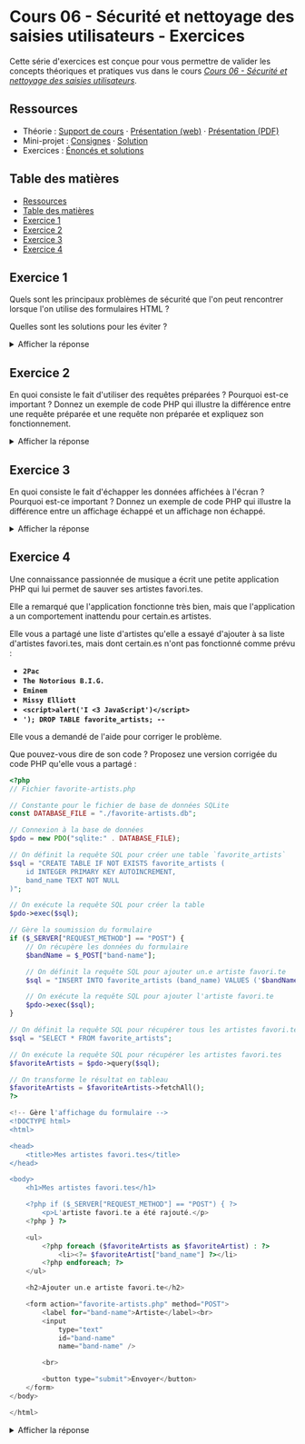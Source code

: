 # Cours 06 - Sécurité et nettoyage des saisies utilisateurs - Exercices

Cette série d'exercices est conçue pour vous permettre de valider les concepts
théoriques et pratiques vus dans le cours
_[Cours 06 - Sécurité et nettoyage des saisies utilisateurs](../01-theorie/README.md)_.

## Ressources

- Théorie : [Support de cours](../01-theorie/README.md) ·
  [Présentation (web)](https://heig-vd-progserv1-course.github.io/heig-vd-progserv1-course/06-securite-et-nettoyage-des-saisies-utilisateurs/01-theorie/index.html)
  ·
  [Présentation (PDF)](https://heig-vd-progserv1-course.github.io/heig-vd-progserv1-course/06-securite-et-nettoyage-des-saisies-utilisateurs/01-theorie/06-securite-et-nettoyage-des-saisies-utilisateurs-presentation.pdf)
- Mini-projet : [Consignes](../02-mini-project/README.md) ·
  [Solution](../02-mini-project/solution/)
- Exercices : [Énoncés et solutions](../03-exercices/README.md)

## Table des matières

- [Ressources](#ressources)
- [Table des matières](#table-des-matières)
- [Exercice 1](#exercice-1)
- [Exercice 2](#exercice-2)
- [Exercice 3](#exercice-3)
- [Exercice 4](#exercice-4)

## Exercice 1

Quels sont les principaux problèmes de sécurité que l'on peut rencontrer lorsque
l'on utilise des formulaires HTML ?

Quelles sont les solutions pour les éviter ?

<details>
<summary>Afficher la réponse</summary>

Il existe deux types de problèmes de sécurité principaux :

1. **Injection SQL** : cela se produit lorsque des données non filtrées sont
   insérées directement dans une requête SQL. Cela peut permettre à un attaquant
   d'exécuter des commandes SQL arbitraires sur la base de données.

   **Solution** : utiliser des requêtes préparées pour éviter l'injection SQL.

2. **Cross-Site Scripting (XSS)** : cela se produit lorsque des données non
   filtrées sont affichées sur une page web. Cela peut permettre à un attaquant
   d'injecter du code JavaScript malveillant dans la page, qui sera exécuté par
   le navigateur de l'utilisateur.

   **Solution** : échapper les données avant de les afficher sur la page web.

</details>

## Exercice 2

En quoi consiste le fait d'utiliser des requêtes préparées ? Pourquoi est-ce
important ? Donnez un exemple de code PHP qui illustre la différence entre une
requête préparée et une requête non préparée et expliquez son fonctionnement.

<details>
<summary>Afficher la réponse</summary>

Les requêtes préparées est une technique utilisée pour éviter les injections
SQL.

Elles permettent de séparer la logique SQL de la donnée.

Voici un exemple de code PHP qui illustre la différence entre une requête
préparée et une requête non préparée :

```php
// Requête non préparée
$sql = "SELECT * FROM users WHERE username = '$username' AND password = '$password'";

$result = $pdo->query($sql);
$result = $result->fetch();

// Requête préparée
$sql = "SELECT * FROM users WHERE username = :username AND password = :password";

$stmt = $pdo->prepare($sql);

$stmt->bindValue(':username', $username);
$stmt->bindValue(':password', $password);

$stmt->execute();
$result = $stmt->fetch();
```

Dans le premier cas, la requête SQL est construite en concaténant les variables
`$username` et `$password` directement dans la chaîne de requête. Cela permet à
un attaquant d'injecter du code SQL malveillant.

Dans le second cas, la requête SQL utilise des paramètres nommés (`:username` et
`:password`) qui sont liés aux variables `$username` et `$password` avec la
méthode `bindValue()`. Cela permet de s'assurer que les données saisies par
l'utilisateur sont traitées comme des valeurs et non comme du code SQL. Cela
empêche les injections SQL.

</details>

## Exercice 3

En quoi consiste le fait d'échapper les données affichées à l'écran ? Pourquoi
est-ce important ? Donnez un exemple de code PHP qui illustre la différence
entre un affichage échappé et un affichage non échappé.

<details>
<summary>Afficher la réponse</summary>

L'échappement des données affichées à l'écran consiste à transformer les
caractères spéciaux en entités HTML avant de les afficher sur une page web.

Cela permet d'éviter les attaques XSS en empêchant l'exécution de code
JavaScript malveillant.

Voici un exemple de code PHP qui illustre la différence entre un affichage
échappé et un affichage non échappé et expliquez son fonctionnement :

```php
// Données saisies par l'utilisateur
$userInput = "<script>alert('I can execute JavaScript code')</script>";

// Affichage non échappé
echo $userInput;

// Affichage échappé
echo htmlspecialchars($userInput);
```

Dans le premier cas, si `$userInput` contient du code JavaScript malveillant, il
sera exécuté par le navigateur de l'utilisateur, ce qui peut entraîner des
problèmes de sécurité.

Dans le second cas, la fonction `htmlspecialchars()` transforme les caractères
spéciaux en entités HTML. Par exemple, `<` devient `&lt;`, `>` devient `&gt;`,
et `&` devient `&amp;`. Cela empêche l'exécution de code JavaScript malveillant,
car le navigateur affichera le code tel quel au lieu de l'exécuter.

Ainsi, le code JavaScript sera affiché comme du texte brut et ne sera pas
exécuté. Cela protège l'application contre les attaques XSS.

</details>

## Exercice 4

Une connaissance passionnée de musique a écrit une petite application PHP qui
lui permet de sauver ses artistes favori.tes.

Elle a remarqué que l'application fonctionne très bien, mais que l'application a
un comportement inattendu pour certain.es artistes.

Elle vous a partagé une liste d'artistes qu'elle a essayé d'ajouter à sa liste
d'artistes favori.tes, mais dont certain.es n'ont pas fonctionné comme prévu :

- **`2Pac`**
- **`The Notorious B.I.G.`**
- **`Eminem`**
- **`Missy Elliott`**
- **`<script>alert('I <3 JavaScript')</script>`**
- **`'); DROP TABLE favorite_artists; --`**

Elle vous a demandé de l'aide pour corriger le problème.

Que pouvez-vous dire de son code ? Proposez une version corrigée du code PHP
qu'elle vous a partagé :

```php
<?php
// Fichier favorite-artists.php

// Constante pour le fichier de base de données SQLite
const DATABASE_FILE = "./favorite-artists.db";

// Connexion à la base de données
$pdo = new PDO("sqlite:" . DATABASE_FILE);

// On définit la requête SQL pour créer une table `favorite_artists`
$sql = "CREATE TABLE IF NOT EXISTS favorite_artists (
    id INTEGER PRIMARY KEY AUTOINCREMENT,
    band_name TEXT NOT NULL
)";

// On exécute la requête SQL pour créer la table
$pdo->exec($sql);

// Gère la soumission du formulaire
if ($_SERVER["REQUEST_METHOD"] == "POST") {
    // On récupère les données du formulaire
    $bandName = $_POST["band-name"];

    // On définit la requête SQL pour ajouter un.e artiste favori.te
    $sql = "INSERT INTO favorite_artists (band_name) VALUES ('$bandName')";

    // On exécute la requête SQL pour ajouter l'artiste favori.te
    $pdo->exec($sql);
}

// On définit la requête SQL pour récupérer tous les artistes favori.tes
$sql = "SELECT * FROM favorite_artists";

// On exécute la requête SQL pour récupérer les artistes favori.tes
$favoriteArtists = $pdo->query($sql);

// On transforme le résultat en tableau
$favoriteArtists = $favoriteArtists->fetchAll();
?>

<!-- Gère l'affichage du formulaire -->
<!DOCTYPE html>
<html>

<head>
    <title>Mes artistes favori.tes</title>
</head>

<body>
    <h1>Mes artistes favori.tes</h1>

    <?php if ($_SERVER["REQUEST_METHOD"] == "POST") { ?>
        <p>L'artiste favori.te a été rajouté.</p>
    <?php } ?>

    <ul>
        <?php foreach ($favoriteArtists as $favoriteArtist) : ?>
            <li><?= $favoriteArtist["band_name"] ?></li>
        <?php endforeach; ?>
    </ul>

    <h2>Ajouter un.e artiste favori.te</h2>

    <form action="favorite-artists.php" method="POST">
        <label for="band-name">Artiste</label><br>
        <input
            type="text"
            id="band-name"
            name="band-name" />

        <br>

        <button type="submit">Envoyer</button>
    </form>
</body>

</html>
```

<details>
<summary>Afficher la réponse</summary>

Le code présente plusieurs problèmes de sécurité :

1. **Injection SQL** : la requête SQL pour ajouter un.e artiste favori.te
   utilise directement la variable `$bandName` sans la filtrer ou la préparer.
   Cela permet à un attaquant d'injecter du code SQL malveillant.
2. **Cross-Site Scripting (XSS)** : les données affichées sur la page ne sont
   pas échappées, ce qui permet à un attaquant d'injecter du code JavaScript
   malveillant dans la page.
3. **Aucune validation des données** : le code ne valide pas les données saisies
   par l'utilisateur, ce qui peut entraîner des erreurs ou des comportements
   inattendus.

**Code corrigé**

```php
<?php
// Constante pour le fichier de base de données SQLite
const DATABASE_FILE = "./favorite-artists.db";

// Connexion à la base de données
$pdo = new PDO("sqlite:" . DATABASE_FILE);

// Création d'une table `favorite_artists`
$sql = "CREATE TABLE IF NOT EXISTS favorite_artists (
    id INTEGER PRIMARY KEY AUTOINCREMENT,
    band_name TEXT NOT NULL
)";

// On exécute la requête SQL pour créer la table
$pdo->exec($sql);

// Gère la soumission du formulaire
if ($_SERVER["REQUEST_METHOD"] == "POST") {
    // On récupère les données du formulaire
    $bandName = $_POST["band-name"];

    // On prépare la requête SQL pour ajouter un.e artiste favori.te
    $sql = "INSERT INTO favorite_artists (band_name) VALUES (:bandName)";

    // On prépare la requête
    $stmt = $pdo->prepare($sql);

    // On lie les paramètres
    $stmt->bindValue(':bandName', $bandName);

    // On exécute la requête SQL pour ajouter l'artiste favori.te
    $stmt->execute();
}

// On prépare la requête SQL pour récupérer tous les artistes favori.tes
$sql = "SELECT * FROM favorite_artists";

// On exécute la requête SQL pour récupérer les artistes favori.tes
$favoriteArtists = $pdo->query($sql);

// On transforme le résultat en tableau
$favoriteArtists = $favoriteArtists->fetchAll();
?>

<!-- Gère l'affichage du formulaire -->
<!DOCTYPE html>
<html>

<head>
    <title>Mes artistes favori.tes</title>
</head>

<body>
    <h1>Mes artistes favori.tes</h1>

    <?php if ($_SERVER["REQUEST_METHOD"] == "POST") { ?>
        <p>L'artiste favori.te a été rajouté.</p>
    <?php } ?>

    <ul>
        <?php foreach ($favoriteArtists as $favoriteArtist) : ?>
            <li><?= htmlspecialchars($favoriteArtist["band_name"]) ?></li>
        <?php endforeach; ?>
    </ul>

    <h2>Ajouter un.e artiste favori.te</h2>

    <form action="favorite-artists.php" method="POST">
        <label for="band-name">Artiste</label><br>
        <input
            type="text"
            id="band-name"
            name="band-name" />

        <br>

        <button type="submit">Envoyer</button>
    </form>
</body>

</html>
```

</details>
